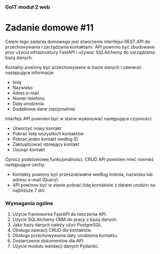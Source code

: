 ### GoIT moduł 2 web 
# Zadanie domowe #11

Celem tego zadania domowego jest stworzenie interfejsu REST API do przechowywania i zarządzania kontaktami. API powinno być zbudowane przy użyciu infrastruktury FastAPI i używać SQLAlchemy do zarządzania bazą danych.

Kontakty powinny być przechowywane w bazie danych i zawierać następujące informacje:
* Imię
* Nazwisko
* Adres e-mail
* Numer telefonu
* Datę urodzenia
* Dodatkowe dane (opcjonalnie)

Interfejs API powinien być w stanie wykonywać następujące czynności:
* Utworzyć nowy kontakt
* Pobrać listę wszystkich kontaktów
* Pobrać jeden kontakt według ID
* Zaktualizować istniejący kontakt
* Usunąć kontakt

Oprócz podstawowej funkcjonalności, CRUD API powinien mieć również następujące cechy:
* Kontakty powinny być przeszukiwalne według imienia, nazwiska lub adresu e-mail (Query).
* API powinno być w stanie pobrać listę kontaktów z datami urodzin na najbliższe 7 dni.

### Wymagania ogólne
1. Użycie frameworka FastAPI do tworzenia API.
2. Użycie SQLAlchemy ORM do pracy z bazą danych.
3. Jako bazy danych należy użyć PostgreSQL.
4. Obsługa operacji CRUD dla kontaktów.
5. Obsługa przechowywania daty urodzenia kontaktu.
6. Dostarczenie dokumentów dla API.
7. Użycie modułu walidacji danych Pydantic.
